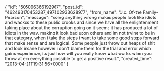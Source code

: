  {
   "id": "505096366192967",
   "post_id": "462493170453287_497402933628977",
   "from_name": "J.c. Of-the Family-Pearson",
   "message": "doing anything wrong makes people look like idiots and wackos to these public crooks and since we have all the enlightenment taking place about the corruption going on it seems it has produced a lot of idiots in the way, making it look bad upon others and im not trying to be in that category, when i take the steps i want to take some good steps forward that make sense and are logical. Some people just throw out heaps of shit and look insane however i don't blame them for the trial and error which gains experience, its just how will you really know what works when you throw at em everything possible to get a positive result.",
   "created_time": "2013-04-21T19:31:56+0000"
 }
